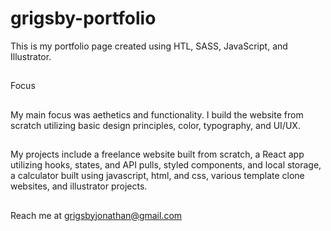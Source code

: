 # grigsby-portfolio
This is my portfolio page created using HTL, SASS, JavaScript, and Illustrator.

##
Focus

##
My main focus was aethetics and functionality. I build the website from scratch utilizing basic design principles, color, typography, and UI/UX.

##
My projects include a freelance website built from scratch, a React app utilizing hooks, states, and API pulls, styled components, and local storage, a calculator built using javascript, html, and css, various template clone websites, and illustrator projects.

##
Reach me at grigsbyjonathan@gmail.com
